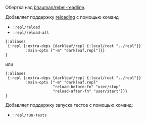 Обертка над [bhauman/rebel-readline](https://github.com/bhauman/rebel-readline).

Добавляет поддержку [reloading](https://github.com/clojure/tools.namespace/) с помощью команд

+ `:repl/reload`
+ `:repl/reload-all`

```edn
{:aliases
 {:repl {:extra-deps {darkleaf/repl {:local/root "../repl"}}
         :main-opts ["-m" "darkleaf.repl"]}}
}
```

или

```edn
{:aliases
 {:repl {:extra-deps {darkleaf/repl {:local/root "../repl"}}
         :main-opts ["-m" "darkleaf.repl"
                     "reload-before-fn" "user/stop"
                     "reload-after-fn" "user/start"]}}
}
```

Добавляет поддержку запуска тестов с помощью команд:

+ `:repl/run-tests`
